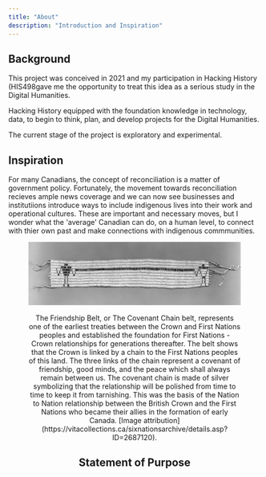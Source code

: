 ```yaml
---
title: "About"
description: "Introduction and Inspiration"
---
```

## Background 

This project was conceived in 2021 and my participation in Hacking History (HIS498gave me the opportunity to treat this idea as a serious study in the Digital Humanities. 

Hacking History equipped with the foundation knowledge in technology, data, to begin to think, plan, and develop projects for the Digital Humanities. 

The current stage of the project is exploratory and experimental. 

## Inspiration

For many Canadians, the concept of reconciliation is a matter of government policy. Fortunately, the movement towards reconciliation recieves ample news coverage and we can now see businesses and institutiions introduce ways to include indigenous lives into their work and operational cultures. These are important and necessary moves, but I wonder what the 'average' Canadian can do, on a human level, to connect with thier own past and make connections with indigenous commmunities. 

<figure>

![The Friendship Belt Tehontatenentsonterontahkhwa](../img/belt.jpg)

<figcaption align = "center">The Friendship Belt, or The Covenant Chain belt, represents one of the earliest treaties between the Crown and First Nations peoples and established the foundation for First Nations - Crown relationships for generations thereafter. The belt shows that the Crown is linked by a chain to the First Nations peoples of this land. The three links of the chain represent a covenant of friendship, good minds, and the peace which shall always remain between us. The covenant chain is made of silver symbolizing that the relationship will be polished from time to time to keep it from tarnishing. This was the basis of the Nation to Nation relationship between the British Crown and the First Nations who became their allies in the formation of early Canada. [Image attribution] (https://vitacollections.ca/sixnationsarchive/details.asp?ID=2687120).<figcaption>

## Statement of Purpose